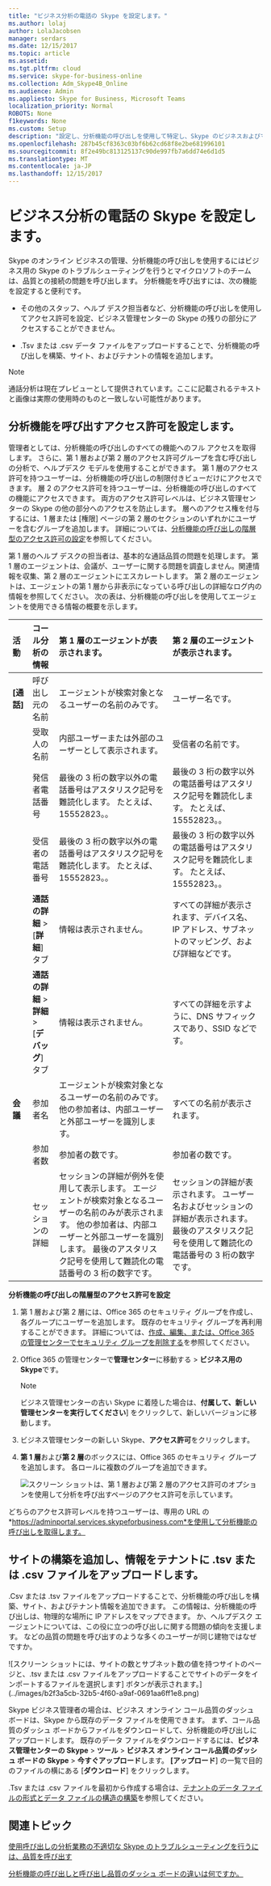 ```yaml
---
title: "ビジネス分析の電話の Skype を設定します。"
ms.author: lolaj
author: LolaJacobsen
manager: serdars
ms.date: 12/15/2017
ms.topic: article
ms.assetid: 
ms.tgt.pltfrm: cloud
ms.service: skype-for-business-online
ms.collection: Adm_Skype4B_Online
ms.audience: Admin
ms.appliesto: Skype for Business, Microsoft Teams
localization_priority: Normal
ROBOTS: None
f1keywords: None
ms.custom: Setup
description: "設定し、分析機能の呼び出しを使用して特定し、Skype のビジネスおよびマイクロソフトのチームの通話品質の問題に関するトラブルシューティングを行います。"
ms.openlocfilehash: 287b45cf8363c03bf6b62cd68f8e2be681996101
ms.sourcegitcommit: 8f2e49bc813125137c90de997fb7a6dd74e6d1d5
ms.translationtype: MT
ms.contentlocale: ja-JP
ms.lasthandoff: 12/15/2017
---
```

# <a name="set-up-skype-for-business-call-analytics"></a>ビジネス分析の電話の Skype を設定します。

Skype のオンライン ビジネスの管理、分析機能の呼び出しを使用するにはビジネス用の Skype のトラブルシューティングを行うとマイクロソフトのチームは、品質との接続の問題を呼び出します。 分析機能を呼び出すには、次の機能を設定すると便利です。
  
- その他のスタッフ、ヘルプ デスク担当者など、分析機能の呼び出しを使用してアクセス許可を設定、ビジネス管理センターの Skype の残りの部分にアクセスすることができません。 
    
- .Tsv または .csv データ ファイルをアップロードすることで、分析機能の呼び出しを構築、サイト、およびテナントの情報を追加します。
    
> [!NOTE]
> 通話分析は現在プレビューとして提供されています。ここに記載されるテキストと画像は実際の使用時のものと一致しない可能性があります。 
  
## <a name="set-call-analytics-permissions"></a>分析機能を呼び出すアクセス許可を設定します。
<a name="BKMK_SetCAPerms"></a>

管理者としては、分析機能の呼び出しのすべての機能へのフル アクセスを取得します。 さらに、第 1 層および第 2 層のアクセス許可グループを含む呼び出しの分析で、ヘルプデスク モデルを使用することができます。 第 1 層のアクセス許可を持つユーザーは、分析機能の呼び出しの制限付きビューだけにアクセスできます。 層 2 のアクセス許可を持つユーザーは、分析機能の呼び出しのすべての機能にアクセスできます。 両方のアクセス許可レベルは、ビジネス管理センターの Skype の他の部分へのアクセスを防止します。 層へのアクセス権を付与するには、1 層または [権限] ページの第 2 層のセクションのいずれかにユーザーを含むグループを追加します。 詳細については、[分析機能の呼び出しの階層型のアクセス許可の設定](set-up-call-analytics.md#BKMK_SetUpTier)を参照してください。
  
第 1 層のヘルプ デスクの担当者は、基本的な通話品質の問題を処理します。 第 1 層のエージェントは、会議が、ユーザーに関する問題を調査しません。関連情報を収集、第 2 層のエージェントにエスカレートします。 第 2 層のエージェントは、エージェントの第 1 層から非表示になっている呼び出しの詳細なログ内の情報を参照してください。 次の表は、分析機能の呼び出しを使用してエージェントを使用できる情報の概要を示します。


|**活動**|**コール分析の情報**|**第 1 層のエージェントが表示されます。**|**第 2 層のエージェントが表示されます。**|
|:-----|:-----|:-----|:-----|
|**[通話]** <br/> |呼び出し元の名前  <br/> |エージェントが検索対象となるユーザーの名前のみです。  <br/> |ユーザー名です。  <br/> |
||受取人の名前  <br/> |内部ユーザーまたは外部のユーザーとして表示されます。  <br/> |受信者の名前です。  <br/> |
||発信者電話番号  <br/> |最後の 3 桁の数字以外の電話番号はアスタリスク記号を難読化します。 たとえば、15552823。。  <br/> |最後の 3 桁の数字以外の電話番号はアスタリスク記号を難読化します。 たとえば、15552823。。  <br/> |
||受信者の電話番号  <br/> |最後の 3 桁の数字以外の電話番号はアスタリスク記号を難読化します。 たとえば、15552823。。  <br/> |最後の 3 桁の数字以外の電話番号はアスタリスク記号を難読化します。 たとえば、15552823。。  <br/> |
||**通話の詳細** > [**詳細**] タブ <br/> |情報は表示されません。  <br/> |すべての詳細が表示されます、デバイス名、IP アドレス、サブネットのマッピング、および詳細などです。  <br/> |
||**通話の詳細** > **詳細** > [**デバッグ**] タブ <br/> |情報は表示されません。  <br/> |すべての詳細を示すように、DNS サフィックスであり、SSID などです。  <br/> |
|**会議** <br/> |参加者名  <br/> |エージェントが検索対象となるユーザーの名前のみです。 他の参加者は、内部ユーザーと外部ユーザーを識別します。  <br/> |すべての名前が表示されます。  <br/> |
||参加者数  <br/> |参加者の数です。  <br/> |参加者の数です。  <br/> |
||セッションの詳細  <br/> |セッションの詳細が例外を使用して表示します。 エージェントが検索対象となるユーザーの名前のみが表示されます。 他の参加者は、内部ユーザーと外部ユーザーを識別します。 最後のアスタリスク記号を使用して難読化の電話番号の 3 桁の数字です。  <br/> |セッションの詳細が表示されます。 ユーザー名およびセッションの詳細が表示されます。 最後のアスタリスク記号を使用して難読化の電話番号の 3 桁の数字です。  <br/> |
   
 **分析機能の呼び出しの階層型のアクセス許可を設定**
 <a name="BKMK_SetUpTier"> </a>
  
1. 第 1 層および第 2 層には、Office 365 のセキュリティ グループを作成し、各グループにユーザーを追加します。 既存のセキュリティ グループを再利用することができます。 詳細については、[作成、編集、または、Office 365 の管理センターでセキュリティ グループを削除する](https://support.office.com/article/55c96b32-e086-4c9e-948b-a018b44510cb)を参照してください。
    
2. Office 365 の管理センターで**管理センター**に移動する > **ビジネス用の Skype**です。
    
    > [!NOTE]
    > ビジネス管理センターの古い Skype に着陸した場合は、**付属して、新しい管理センターを実行してください**] をクリックして、新しいバージョンに移動します。 
  
3. ビジネス管理センターの新しい Skype、**アクセス許可**をクリックします。
    
4. **第 1 層**および**第 2 層**のボックスには、Office 365 のセキュリティ グループを追加します。 各ロールに複数のグループを追加できます。
    
     ![スクリーン ショットは、第 1 層および第 2 層のアクセス許可のオプションを使用して分析を呼び出すページのアクセス許可を示しています。](../images/ed5b6b05-b407-4363-8cf0-a6e79027f64b.png)
  
 どちらのアクセス許可レベルを持つユーザーは、専用の URL の*https://adminportal.services.skypeforbusiness.com*を使用して分析機能の呼び出しを取得します。
  
## <a name="upload-a-tsv-or-csv-file-to-add-building-site-and-tenant-information"></a>サイトの構築を追加し、情報をテナントに .tsv または .csv ファイルをアップロードします。
<a name="BKMK_UploadFiles"> </a>

.Csv または .tsv ファイルをアップロードすることで、分析機能の呼び出しを構築、サイト、およびテナント情報を追加できます。 この情報は、分析機能の呼び出しは、物理的な場所に IP アドレスをマップできます。 か、ヘルプデスク エージェントについては、この役に立つの呼び出しに関する問題の傾向を支援します。 などの品質の問題を呼び出すのような多くのユーザーが同じ建物ではなぜですか。 
  
![スクリーン ショットには、サイトの数とサブネット数の値を持つサイトのページと、.tsv または .csv ファイルをアップロードすることでサイトのデータをインポートするファイルを選択します] ボタンが表示されます。](../images/b2f3a5cb-32b5-4f60-a9af-0691aa6ff1e8.png)
  
Skype ビジネス管理者の場合は、ビジネス オンライン コール品質のダッシュ ボードは、Skype から既存のデータ ファイルを使用できます。 まず、コール品質のダッシュ ボードからファイルをダウンロードして、分析機能の呼び出しにアップロードします。 既存のデータ ファイルをダウンロードするには、**ビジネス管理センターの Skype** > **ツール** > **ビジネス オンライン コール品質のダッシュ ボードの Skype** > **今すぐアップロード**します。 **[アップロード**] の一覧で目的のファイルの横にある [**ダウンロード**] をクリックします。
  
.Tsv または .csv ファイルを最初から作成する場合は、[テナントのデータ ファイルの形式とデータ ファイルの構造の構築](turning-on-and-using-call-quality-dashboard.md#BKMKTenantDataFile)を参照してください。
  
## <a name="related-topics"></a>関連トピック
<a name="BKMK_UploadFiles"> </a>

[使用呼び出しの分析業務の不適切な Skype のトラブルシューティングを行うには、品質を呼び出す](use-call-analytics-to-troubleshoot-poor-call-quality.md)

[分析機能の呼び出しと呼び出し品質のダッシュ ボードの違いは何ですか。](difference-between-call-analytics-and-call-quality-dashboard.md)